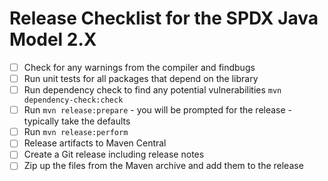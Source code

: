 # Release Checklist for the SPDX Java Model 2.X

- [ ] Check for any warnings from the compiler and findbugs
- [ ] Run unit tests for all packages that depend on the library
- [ ] Run dependency check to find any potential vulnerabilities `mvn dependency-check:check`
- [ ] Run `mvn release:prepare` - you will be prompted for the release - typically take the defaults
- [ ] Run `mvn release:perform`
- [ ] Release artifacts to Maven Central
- [ ] Create a Git release including release notes
- [ ] Zip up the files from the Maven archive and add them to the release
